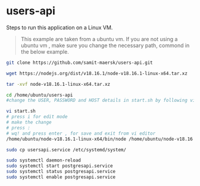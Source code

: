 # users-api

Steps to run this application on a Linux VM.
> This example are taken from a ubuntu vm. If you are not using a ubuntu vm , make sure you change the necessary path, commond in the below example.

```bash
git clone https://github.com/samit-maersk/users-api.git

wget https://nodejs.org/dist/v18.16.1/node-v18.16.1-linux-x64.tar.xz

tar -xvf node-v18.16.1-linux-x64.tar.xz

cd /home/ubuntu/users-api
#change the USER, PASSWORD and HOST details in start.sh by following vi editor tips 

vi start.sh 
# press i for edit mode
# make the change
# press :
# wq! and press enter , for save and exit from vi editor
/home/ubuntu/node-v18.16.1-linux-x64/bin/node /home/ubuntu/node-v18.16.1-linux-x64/bin/npm install

sudo cp usersapi.service /etc/systemd/system/

sudo systemctl daemon-reload
sudo systemctl start postgresapi.service
sudo systemctl status postgresapi.service
sudo systemctl enable postgresapi.service

```